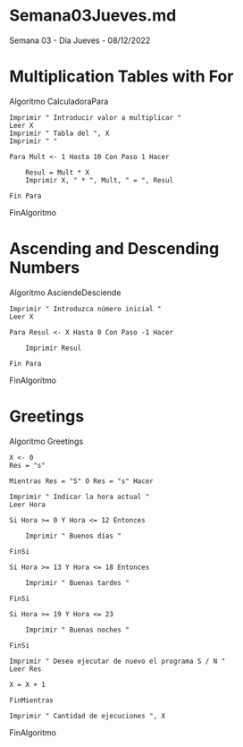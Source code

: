 # Semana03Jueves.md
Semana 03 - Día Jueves - 08/12/2022

# Multiplication Tables with For

Algoritmo CalculadoraPara
	
	Imprimir " Introducir valor a multiplicar "
	Leer X
	Imprimir " Tabla del ", X	
	Imprimir " "
	
	Para Mult <- 1 Hasta 10 Con Paso 1 Hacer
		
		Resul = Mult * X
		Imprimir X, " * ", Mult, " = ", Resul
				
	Fin Para
	
FinAlgoritmo


# Ascending and Descending Numbers

Algoritmo AsciendeDesciende
	
	Imprimir " Introduzca número inicial "
	Leer X
	
	Para Resul <- X Hasta 0 Con Paso -1 Hacer
		
		Imprimir Resul
				
	Fin Para
	
FinAlgoritmo


# Greetings

Algoritmo Greetings
	
	X <- 0
	Res = "s"
	
	Mientras Res = "S" O Res = "s" Hacer
		
	Imprimir " Indicar la hora actual "
	Leer Hora
	
	Si Hora >= 0 Y Hora <= 12 Entonces
		
		Imprimir " Buenos días "
				
	FinSi
	
	Si Hora >= 13 Y Hora <= 18 Entonces
		
		Imprimir " Buenas tardes "
		
	FinSi
	
	Si Hora >= 19 Y Hora <= 23
		
		Imprimir " Buenas noches "
		
	FinSi
	
	Imprimir " Desea ejecutar de nuevo el programa S / N "
	Leer Res
	
	X = X + 1
		
	FinMientras
	
	Imprimir " Cantidad de ejecuciones ", X
	
FinAlgoritmo
